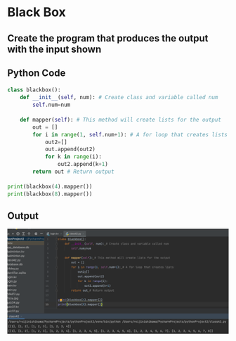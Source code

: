 # Black Box

## Create the program that produces the output with the input shown


## Python Code

```.py
class blackbox():
    def __init__(self, num): # Create class and variable called num
        self.num=num

    def mapper(self): # This method will create lists for the output
        out = []
        for i in range(1, self.num+1): # A for loop that creates lists
            out2=[]
            out.append(out2)
            for k in range(i):
                out2.append(k+1)
        return out # Return output

print(blackbox(4).mapper())
print(blackbox(8).mapper())
```

## Output

![](quiz42outt.png)
